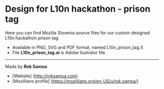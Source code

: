 # Design for L10n hackathon - prison tag

Here you can find Mozilla Slovenia source files for our custom designed L10n hackathon prison tag.

* Available in PNG, SVG and PDF format, named L10n_prison_tag.X
* File **L10n_prison_tag.ai** is Adobe Ilustrator file.



---

Made by **Rok Samsa**:
-  [Website] (http://roksamsa.com)
-  [Mozillians profile] (https://mozillians.org/en-US/u/rok.samsa/)
